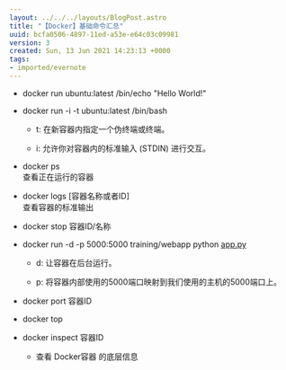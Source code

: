 ```yaml
---
layout: ../../../layouts/BlogPost.astro
title: "【Docker】基础命令汇总"
uuid: bcfa0506-4897-11ed-a53e-e64c03c09981
version: 3
created: Sun, 13 Jun 2021 14:23:13 +0000
tags:
- imported/evernote
---
```


- docker run ubuntu:latest /bin/echo "Hello World!"

- docker run -i -t ubuntu:latest /bin/bash

    - t: 在新容器内指定一个伪终端或终端。

    - i: 允许你对容器内的标准输入 (STDIN) 进行交互。

- docker ps\
查看正在运行的容器

- docker logs \[容器名称或者ID\]\
查看容器的标准输出

- docker stop 容器ID/名称

- docker run -d -p 5000:5000 training/webapp python [app.py](http://app.py/) 

    - d: 让容器在后台运行。

    - p: 将容器内部使用的5000端口映射到我们使用的主机的5000端口上。

- docker port 容器ID

- docker top

- docker inspect 容器ID

    - 查看 Docker容器 的底层信息